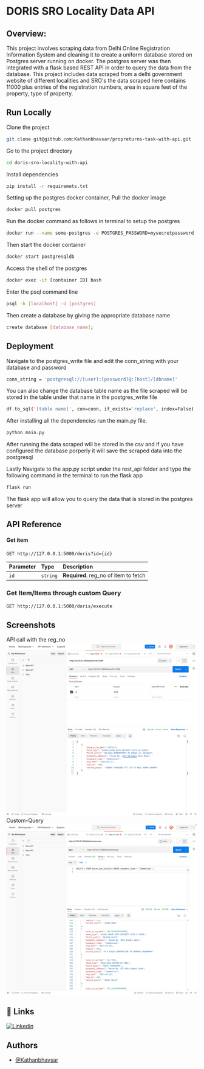 
# DORIS SRO Locality Data API 
## Overview:
This project involves scraping data from Delhi Online Registration Information System and cleaning it to create a uniform database stored on Postgres server running on docker.
The postgres server was then integrated with a flask based REST API in order to query the data from the database.
This project includes data scraped from a delhi government website of different localities and SRO's the data scraped here contains 11000 plus entries of the registration numbers, area in square feet of the property, type of property.



## Run Locally

Clone the project

```bash
git clone git@github.com:Kathanbhavsar/propreturns-task-with-api.git
```

Go to the project directory

```bash
cd doris-sro-locality-with-api
```

Install dependencies


```bash
pip install -r requiremets.txt
```
Setting up the postgres docker container,
Pull the docker image
```bash
docker pull postgres
```
Run the docker command as follows in terminal to setup the postgres 
```bash
docker run --name some-postgres -e POSTGRES_PASSWORD=mysecretpassword -d postgres
```

Then start the docker container
```bash
docker start postgresqldb
```
Access the shell of the postgres
```bash
docker exec -it [container ID] bash
```
Enter the psql command line
```bash
psql -h [localhost] -U [postgres]
```
Then create a database by giving the appropriate database name
```bash
create database [database_name];
```
## Deployment

Navigate to the postgres_write file and edit the conn_string with your database and password
```bash
conn_string = 'postgresql://[user]:[password]@:[host]/[dbname]'
```
You can also change the database table name as the file scraped will be stored in the table under that name in the postgres_write file
```bash
df.to_sql('[table name]', con=conn, if_exists='replace', index=False)
```
After installing all the dependencies run the main.py file. 
```bash
python main.py
```
After running the data scraped will be stored in the csv and if you have configured the database porperly it will save the scraped data into the postgresql

Lastly Navigate to the app.py script under the rest_api folder and type the following command in the terminal to run the flask app
```bash
flask run
```
The flask app will allow you to query the data that is stored in the postgres server



## API Reference


#### Get item

```http
GET http://127.0.0.1:5000/doris?id={id}
```

| Parameter | Type     | Description                       |
| :-------- | :------- | :-------------------------------- |
| `id`      | `string` | **Required**. reg_no of item to fetch |

### Get Item/Items through custom Query

```http
GET http://127.0.0.1:5000/doris/execute
```



## Screenshots
API call with the reg_no
![GET method reg_id Screenshot](https://raw.githubusercontent.com/Kathanbhavsar/doris-sro-locality-with-api/main/Screenshot%202022-12-26%20at%203.03.06%20PM.png)
Custom-Query 
![GET method custom query Screenshot](https://raw.githubusercontent.com/Kathanbhavsar/doris-sro-locality-with-api/main/custom-query.png)


## 🔗 Links
[![Linkedin](https://img.shields.io/badge/linkedin-0A66C2?style=for-the-badge&logo=linkedin&logoColor=white)](https://www.linkedin.com/in/kathan-bhavsar-852b72192/)



## Authors

- [@Kathanbhavsar](https://github.com/Kathanbhavsar)

